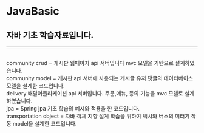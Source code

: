 # JavaBasic
## 자바 기초 학습자료입니다.
---------------------------------------------------
<br>community crud = 게시판 웹페이지 api 서버입니다 mvc 모델을 기반으로 설계하였습니다.
<br>community model = 게시판 api 서버에 사용되는 게시글 유저 댓글의 데이터베이스 모델을 설계한 코드입니다.
<br>delivery 배달어플리케이션 api 서버입니다. 주문,메뉴, 등의 기능을 mvc 모델로 설계 하였습니다.
<br>jpa = Spring jpa 기초 학습의 예시와 적용을 한 코드입니다.
<br>transportation object = 자바 객체 지향 설계 학습을 위하여 택시와 버스의 미터기 작동 model을 설계한 코드입니다.
